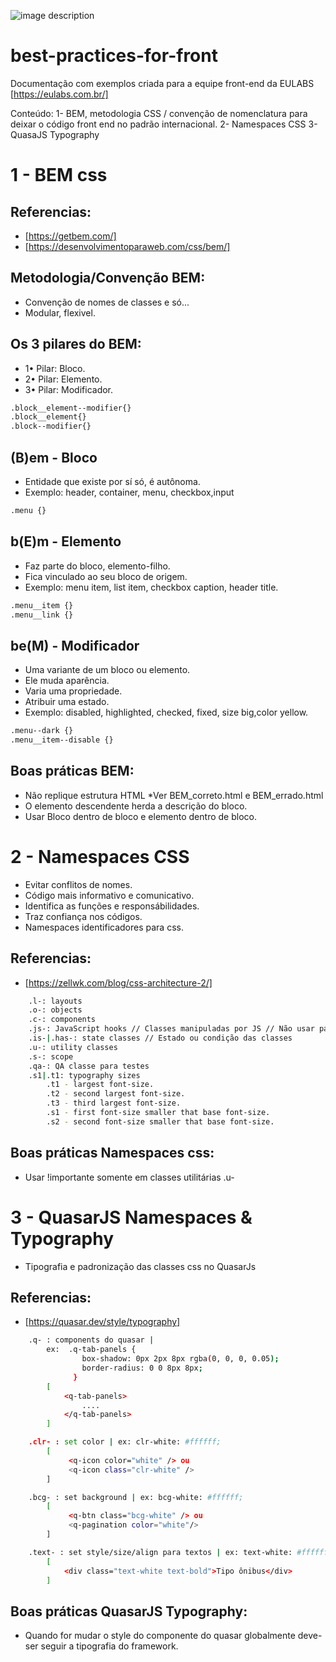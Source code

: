 ![image description](https://storage.googleapis.com/dpw/app/uploads/2020/05/image.png)

# best-practices-for-front
Documentação com exemplos criada para a equipe front-end da EULABS [https://eulabs.com.br/]

Conteúdo:
1- BEM, metodologia CSS / convenção de nomenclatura para deixar o código front end no padrão internacional.
2- Namespaces CSS
3- QuasaJS Typography

# 1 - BEM css

## Referencias:
- [https://getbem.com/]
- [https://desenvolvimentoparaweb.com/css/bem/]

## Metodologia/Convenção BEM:
- Convenção de nomes de classes e só...
- Modular, flexivel.

## Os 3 pilares do BEM:
- 1• Pilar: Bloco.
- 2• Pilar: Elemento.
- 3• Pilar: Modificador.

```sh
.block__element--modifier{}
.block__element{}
.block--modifier{}
```

## (B)em - Bloco
- Entidade que existe por sí só, é autônoma.
- Exemplo: header, container, menu, checkbox,input

```sh
.menu {}
```

## b(E)m - Elemento 
- Faz parte do bloco, elemento-filho.
- Fica vinculado ao seu bloco de origem.
- Exemplo: menu item, list item, checkbox caption, header title.

```sh
.menu__item {}
.menu__link {}
```

## be(M) - Modificador
- Uma variante de um bloco ou elemento.
- Ele muda aparência.
- Varia uma propriedade.
- Atribuir uma estado.
- Exemplo: disabled, highlighted, checked, fixed, size big,color yellow.

```sh
.menu--dark {}
.menu__item--disable {}
```

## Boas práticas  BEM:
- Não replique estrutura HTML *Ver BEM_correto.html e BEM_errado.html
- O elemento descendente herda a descrição do bloco.
- Usar Bloco dentro de bloco e elemento dentro de bloco.

# 2 - Namespaces CSS
- Evitar conflitos de nomes.
- Código mais informativo e comunicativo.
- Identifica as funções e responsábilidades.
- Traz confiança nos códigos.
- Namespaces identificadores para css.

## Referencias:
- [https://zellwk.com/blog/css-architecture-2/]

```sh
    .l-: layouts
    .o-: objects
    .c-: components
    .js-: JavaScript hooks // Classes manipuladas por JS // Não usar para estilo
    .is-|.has-: state classes // Estado ou condição das classes
    .u-: utility classes
    .s-: scope
    .qa-: QA classe para testes
    .s1|.t1: typography sizes
        .t1 - largest font-size.
        .t2 - second largest font-size.
        .t3 - third largest font-size.
        .s1 - first font-size smaller that base font-size.
        .s2 - second font-size smaller that base font-size.
```

## Boas práticas  Namespaces css:
- Usar !importante somente em classes utilitárias .u-


# 3 - QuasarJS Namespaces & Typography
- Tipografia e padronização das classes css no QuasarJs

## Referencias:
- [https://quasar.dev/style/typography]

```sh
    .q- : components do quasar |
        ex:  .q-tab-panels {
                box-shadow: 0px 2px 8px rgba(0, 0, 0, 0.05);
                border-radius: 0 0 8px 8px;
              }
        [
            <q-tab-panels>
                ....
            </q-tab-panels>
        ]

    .clr- : set color | ex: clr-white: #ffffff;
        [
             <q-icon color="white" /> ou
             <q-icon class="clr-white" />
        ]

    .bcg- : set background | ex: bcg-white: #ffffff;
        [
             <q-btn class="bcg-white" /> ou
             <q-pagination color="white"/>
        ]

    .text- : set style/size/align para textos | ex: text-white: #ffffff;
        [
            <div class="text-white text-bold">Tipo ônibus</div>
        ]

```

## Boas práticas  QuasarJS Typography:
- Quando for mudar o style do componente do quasar globalmente deve-ser seguir a tipografia do framework.
